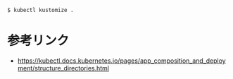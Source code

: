 ```bash
$ kubectl kustomize .
```



# 参考リンク
- https://kubectl.docs.kubernetes.io/pages/app_composition_and_deployment/structure_directories.html
